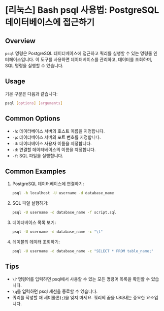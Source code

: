 # [리눅스] Bash psql 사용법: PostgreSQL 데이터베이스에 접근하기

## Overview
`psql` 명령은 PostgreSQL 데이터베이스에 접근하고 쿼리를 실행할 수 있는 명령줄 인터페이스입니다. 이 도구를 사용하면 데이터베이스를 관리하고, 데이터를 조회하며, SQL 명령을 실행할 수 있습니다.

## Usage
기본 구문은 다음과 같습니다:
```bash
psql [options] [arguments]
```

## Common Options
- `-h`: 데이터베이스 서버의 호스트 이름을 지정합니다.
- `-p`: 데이터베이스 서버의 포트 번호를 지정합니다.
- `-U`: 데이터베이스 사용자 이름을 지정합니다.
- `-d`: 연결할 데이터베이스의 이름을 지정합니다.
- `-f`: SQL 파일을 실행합니다.

## Common Examples
1. PostgreSQL 데이터베이스에 연결하기:
   ```bash
   psql -h localhost -U username -d database_name
   ```

2. SQL 파일 실행하기:
   ```bash
   psql -U username -d database_name -f script.sql
   ```

3. 데이터베이스 목록 보기:
   ```bash
   psql -U username -d database_name -c "\l"
   ```

4. 테이블의 데이터 조회하기:
   ```bash
   psql -U username -d database_name -c "SELECT * FROM table_name;"
   ```

## Tips
- `\?` 명령어를 입력하면 psql에서 사용할 수 있는 모든 명령어 목록을 확인할 수 있습니다.
- `\q`를 입력하면 psql 세션을 종료할 수 있습니다.
- 쿼리를 작성할 때 세미콜론(`;`)을 잊지 마세요. 쿼리의 끝을 나타내는 중요한 요소입니다.